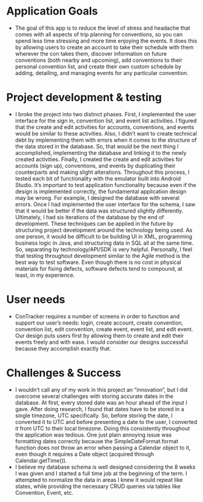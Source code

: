 # Application Goals
- The goal of this app is to reduce the level of stress and headache that comes with all aspects of trip planning for conventions, so you can spend less time stressing and more time enjoying the events. It does this by allowing users to create an account to take their schedule with them wherever the con takes them, discover information on future conventions (both nearby and upcoming), add conventions to their personal convention list, and create their own custom schedule by adding, detailing, and managing events for any particular convention.
# Project development & testing
- I broke the project into two distinct phases. First, I implemented the user interface for the sign in, convention list, and event list activities. I figured that the create and edit activities for accounts, conventions, and events would be similar to these activities. Also, I didn’t want to create technical debt by implementing them with errors when it comes to the structure of the data stored in the database. So, that would be the next thing I accomplished, implementing the database and linking it to the newly created activities. Finally, I created the create and edit activities for accounts (sign up), conventions, and events by duplicating their counterparts and making slight alterations. Throughout this process, I tested each bit of functionality with the emulator built into Android Studio. It’s important to test application functionality because even if the design is implemented correctly, the fundamental application design may be wrong. For example, I designed the database with several errors. Once I had implemented the user interface for the schema, I saw that it would be better if the data was structured slightly differently. Ultimately, I had six iterations of the database by the end of development. These techniques can be applied in the future by structuring project development around the technology being used. As one person, it would be difficult to be building UI in XML, programming business logic in Java, and structuring data in SQL all at the same time. So, separating by technology/API/SDK is very helpful. Personally, I feel that testing throughout development similar to the Agile method is the best way to test software. Even though there is no cost in physical materials for fixing defects, software defects tend to compound, at least, in my experience.
# User needs
- ConTracker requires a number of screens in order to function and support our user’s needs: login, create account, create convention, convention list, edit convention, create event, event list, and edit event. Our design puts users first by allowing them to create and edit their events freely and with ease. I would consider our designs successful because they accomplish exactly that.
# Challenges & Success
- I wouldn’t call any of my work in this project an “innovation”, but I did overcome several challenges with storing accurate dates in the database. At first, every stored date was an hour ahead of the input I gave. After doing research, I found that dates have to be stored in a single timezone, UTC specifically. So, before storing the date, I converted it to UTC and before presenting a date to the user, I converted it from UTC to their local timezone. Doing this consistently throughout the application was tedious. One just plain annoying issue was formatting dates correctly because the SimpleDateFormat.format function does not throw an error when passing a Calendar object to it, even though it requires a Date object (acquired through Calendar.getTime()).
- I believe my database schema is well designed considering the 8 weeks I was given and I started a full time job at the beginning of the term. I attempted to normalize the data in areas I knew it would repeat like states, while providing the necessary CRUD queries via tables like Convention, Event, etc.


